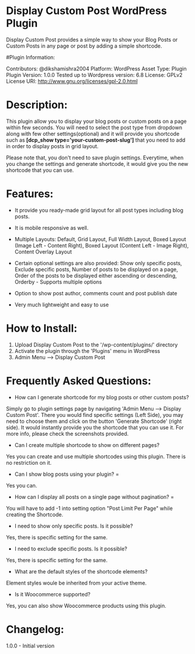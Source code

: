 # Display Custom Post WordPress Plugin

Display Custom Post provides a simple way to show your Blog Posts or Custom Posts in any page or post by adding a simple shortcode.  

#Plugin Information:

Contributors: @dikshamishra2004
Platform: WordPress
Asset Type: Plugin
Plugin Version: 1.0.0
Tested up to Wordpress version: 6.8
License: GPLv2
License URI: http://www.gnu.org/licenses/gpl-2.0.html

# Description:

This plugin allow you to display your blog posts or custom posts on a page within few seconds. You will need to select the post type from dropdown along with few other settings(optional) and it will provide you shortcode such as <strong>[dcp_show type='your-custom-post-slug']</strong> that you need to add in order to display posts in grid layout.

Please note that, you don't need to save plugin settings. Everytime, when you change the settings and generate shortcode, it would give you the new shortcode that you can use.
	
# Features:

- It provide you ready-made grid layout for all post types including blog posts.

- It is mobile responsive as well.

- Multiple Layouts: Default, Grid Layout, Full Width Layout, Boxed Layout (Image Left - Content Right), Boxed Layout (Content Left - Image Right), Content Overlay Layout
	
- Certain optional settings are also provided: Show only specific posts, Exclude specific posts, Number of posts to be displayed on a page, Order of the posts to be displayed either ascending or descending, Orderby - Supports multiple options

- Option to show post author, comments count and post publish date

- Very much lightweight and easy to use

# How to Install:

1. Upload Display Custom Post to the '/wp-content/plugins/' directory
2. Activate the plugin through the 'Plugins' menu in WordPress
3. Admin Menu --> Display Custom Post

# Frequently Asked Questions:

- How can I generate shortcode for my blog posts or other custom posts?

Simply go to plugin settings page by navigating 'Admin Menu --> Display Custom Post'. There you would find specific settings (Left Side), you may need to choose them and click on the button 'Generate Shortcode' (right side). It would instantly provide you the shortcode that you can use it. For more info, please check the screenshots provided.

- Can I create multiple shortcode to show on different pages?

Yes you can create and use multiple shortcodes using this plugin. There is no restriction on it. 

- Can I show blog posts using your plugin? = 

Yes you can.

- How can I display all posts on a single page without pagination? =

You will have to add -1 into setting option "Post Limit Per Page" while creating the Shortcode.

- I need to show only specific posts. Is it possible?

Yes, there is specific setting for the same.

- I need to exclude specific posts. Is it possible?

Yes, there is specific setting for the same.

- What are the default styles of the shortcode elements?

Element styles woule be inherited from your active theme.

- Is it Woocommerce supported?

Yes, you can also show Woocommerce products using this plugin.

# Changelog:

1.0.0 - Initial version
